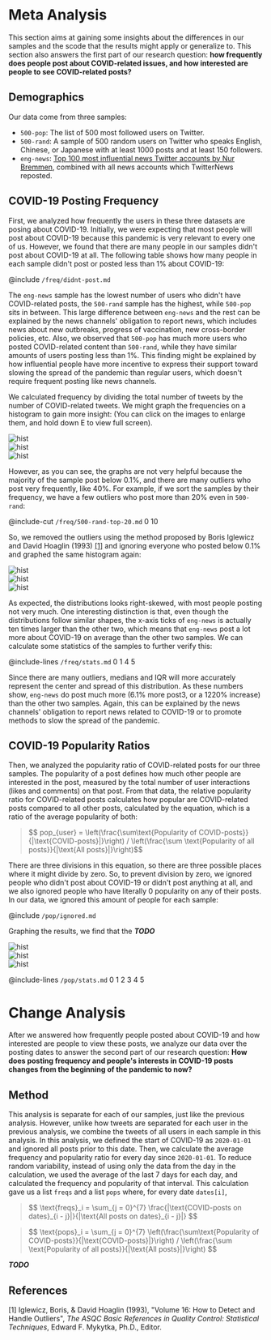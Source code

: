 
# Meta Analysis

This section aims at gaining some insights about the differences in our samples and the scode that the results might apply or generalize to. This section also answers the first part of our research question: **how frequently does people post about COVID-related issues, and how interested are people to see COVID-related posts?**

## Demographics

Our data come from three samples:
* `500-pop`: The list of 500 most followed users on Twitter.
* `500-rand`: A sample of 500 random users on Twitter who speaks English, Chinese, or Japanese with at least 1000 posts and at least 150 followers.
* `eng-news`: [Top 100 most influential news Twitter accounts by Nur Bremmen](https://memeburn.com/2010/09/the-100-most-influential-news-media-twitter-accounts/), combined with all news accounts which TwitterNews reposted.

## COVID-19 Posting Frequency

First, we analyzed how frequently the users in these three datasets are posing about COVID-19. Initially, we were expecting that most people will post about COVID-19 because this pandemic is very relevant to every one of us. However, we found that there are many people in our samples didn't post about COVID-19 at all. The following table shows how many people in each sample didn't post or posted less than 1% about COVID-19:

@include `/freq/didnt-post.md`

The `eng-news` sample has the lowest number of users who didn't have COVID-related posts, the `500-rand` sample has the highest, while `500-pop` sits in between. This large difference between `eng-news` and the rest can be explained by the news channels' obligation to report news, which includes news about new outbreaks, progress of vaccination, new cross-border policies, etc. Also, we observed that `500-pop` has much more users who posted COVID-related content than `500-rand`, while they have similar amounts of users posting less than 1%. This finding might be explained by how influential people have more incentive to express their support toward slowing the spread of the pandemic than regular users, which doesn't require frequent posting like news channels.

We calculated frequency by dividing the total number of tweets by the number of COVID-related tweets. We might graph the frequencies on a histogram to gain more insight: (You can click on the images to enlarge them, and hold down E to view full screen).

<div class="image-row">
    <div><img src="/freq/500-pop-hist-outliers.png" alt="hist"></div>
    <div><img src="/freq/500-rand-hist-outliers.png" alt="hist"></div>
    <div><img src="/freq/eng-news-hist-outliers.png" alt="hist"></div>
</div>

However, as you can see, the graphs are not very helpful because the majority of the sample post below 0.1%, and there are many outliers who post very frequently, like 40%. For example, if we sort the samples by their frequency, we have a few outliers who post more than 20% even in `500-rand`:

@include-cut `/freq/500-rand-top-20.md` 0 10

So, we removed the outliers using the method proposed by Boris Iglewicz and David Hoaglin (1993) [[1]](#ref1) and ignoring everyone who posted below 0.1% and graphed the same histogram again:

<div class="image-row">
    <div><img src="/freq/500-pop-hist.png" alt="hist"></div>
    <div><img src="/freq/500-rand-hist.png" alt="hist"></div>
    <div><img src="/freq/eng-news-hist.png" alt="hist"></div>
</div>

As expected, the distributions looks right-skewed, with most people posting not very much. One interesting distinction is that, even though the distributions follow similar shapes, the x-axis ticks of `eng-news` is actually ten times larger than the other two, which means that `eng-news` post a lot more about COVID-19 on average than the other two samples. We can calculate some statistics of the samples to further verify this:

@include-lines `/freq/stats.md` 0 1 4 5

Since there are many outliers, medians and IQR will more accurately represent the center and spread of this distribution. As these numbers show, `eng-news` do post much more (6.1% more post3, or a 1220% increase) than the other two samples. Again, this can be explained by the news channels' obligation to report news related to COVID-19 or to promote methods to slow the spread of the pandemic.

## COVID-19 Popularity Ratios

Then, we analyzed the popularity ratio of COVID-related posts for our three samples. The popularity of a post defines how much other people are interested in the post, measured by the total number of user interactions (likes and comments) on that post. From that data, the relative popularity ratio for COVID-related posts calculates how popular are COVID-related posts compared to all other posts, calculated by the equation, which is a ratio of the average popularity of both:

<blockquote>
$$ pop_{user} = \left(\frac{\sum\text{Popularity of COVID-posts}}{|\text{COVID-posts}|}\right) / \left(\frac{\sum \text{Popularity of all posts}}{|\text{All posts}|}\right)$$
</blockquote>

There are three divisions in this equation, so there are three possible places where it might divide by zero. So, to prevent division by zero, we ignored people who didn't post about COVID-19 or didn't post anything at all, and we also ignored people who have literally 0 popularity on any of their posts. In our data, we ignored this amount of people for each sample:

@include `/pop/ignored.md`

Graphing the results, we find that the ***TODO***

<div class="image-row">
    <div><img src="/pop/500-pop-hist.png" alt="hist"></div>
    <div><img src="/pop/500-rand-hist.png" alt="hist"></div>
    <div><img src="/pop/eng-news-hist.png" alt="hist"></div>
</div>

@include-lines `/pop/stats.md` 0 1 2 3 4 5


# Change Analysis

After we answered how frequently people posted about COVID-19 and how interested are people to view these posts, we analyze our data over the posting dates to answer the second part of our research question: **How does posting frequency and people's interests in COVID-19 posts changes from the beginning of the pandemic to now?**

## Method

This analysis is separate for each of our samples, just like the previous analysis. However, unlike how tweets are separated for each user in the previous analysis, we combine the tweets of all users in each sample in this analysis. In this analysis, we defined the start of COVID-19 as `2020-01-01` and ignored all posts prior to this date. Then, we calculate the average frequency and popularity ratio for every day since `2020-01-01`. To reduce random variability, instead of using only the data from the day in the calculation, we used the average of the last 7 days for each day, and calculated the frequency and popularity of that interval. This calculation gave us a list `freqs` and a list `pops` where, for every date `dates[i]`,

<blockquote>
$$ \text{freqs}_i = 
\sum_{j = 0}^{7} \frac{|\text{COVID-posts on dates}_{i - j}|}{|\text{All posts on dates}_{i - j}|} $$
</blockquote>

<blockquote>
$$ \text{pops}_i = \sum_{j = 0}^{7} \left(\frac{\sum\text{Popularity of COVID-posts}}{|\text{COVID-posts}|}\right) / \left(\frac{\sum \text{Popularity of all posts}}{|\text{All posts}|}\right) $$
</blockquote>

**_TODO_**

## References

<a id="ref1"></a>

[1] Iglewicz, Boris, & David Hoaglin (1993), "Volume 16: How to Detect and
Handle Outliers", _The ASQC Basic References in Quality Control:
Statistical Techniques_, Edward F. Mykytka, Ph.D., Editor.

